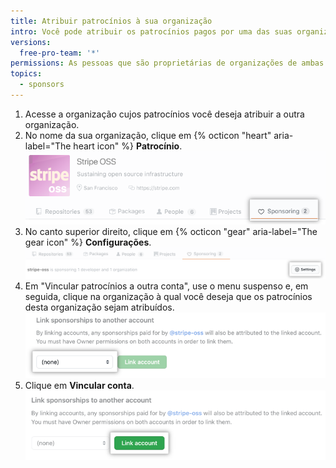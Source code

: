 ```yaml
---
title: Atribuir patrocínios à sua organização
intro: Você pode atribuir os patrocínios pagos por uma das suas organizações a outra organização.
versions:
  free-pro-team: '*'
permissions: As pessoas que são proprietárias de organizações de ambas as organizações podem atribuir patrocínios de uma organização à outra organização.
topics:
  - sponsors
---
```


1. Acesse a organização cujos patrocínios você deseja atribuir a outra organização.
1. No nome da sua organização, clique em {% octicon "heart" aria-label="The heart icon" %} **Patrocínio**. ![Aba "Patrocínio"](/assets/images/help/sponsors/sponsoring-tab.png)
1. No canto superior direito, clique em {% octicon "gear" aria-label="The gear icon" %} **Configurações**. ![Botão "Configurações"](/assets/images/help/sponsors/sponsoring-settings-button.png)
1. Em "Vincular patrocínios a outra conta", use o menu suspenso e, em seguida, clique na organização à qual você deseja que os patrocínios desta organização sejam atribuídos. ![Menu suspenso para selecionar conta](/assets/images/help/sponsors/select-an-account-drop-down.png)
1. Clique em **Vincular conta**. ![Botão "Vincular conta"](/assets/images/help/sponsors/link-account-button.png)
